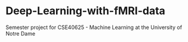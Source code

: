# Deep-Learning-with-fMRI-data
Semester project for CSE40625 - Machine Learning at the University of Notre Dame
